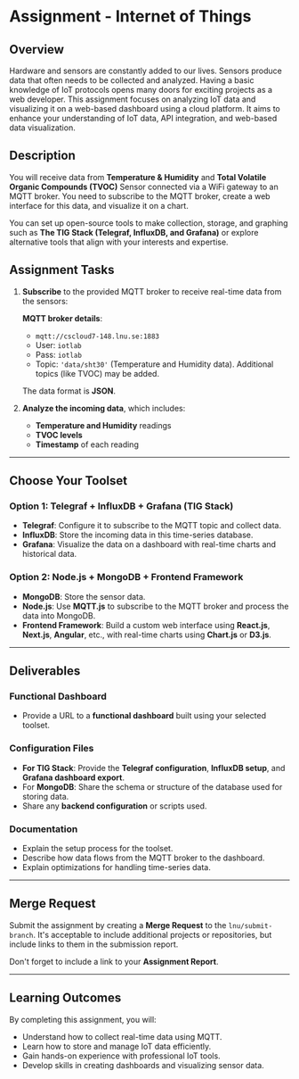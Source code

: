 # Assignment - Internet of Things

## Overview

Hardware and sensors are constantly added to our lives. Sensors produce data that often needs to be collected and analyzed. Having a basic knowledge of IoT protocols opens many doors for exciting projects as a web developer.
This assignment focuses on analyzing IoT data and visualizing it on a web-based dashboard using a cloud platform. It aims to enhance your understanding of IoT data, API integration, and web-based data visualization.

## Description

You will receive data from **Temperature & Humidity** and **Total Volatile Organic Compounds (TVOC)** Sensor connected via a WiFi gateway to an MQTT broker. You need to subscribe to the MQTT broker, create a web interface for this data, and visualize it on a chart.

You can set up open-source tools to make collection, storage, and graphing such as **The TIG Stack (Telegraf, InfluxDB, and Grafana)** or explore alternative tools that align with your interests and expertise.

## Assignment Tasks

1. **Subscribe** to the provided MQTT broker to receive real-time data from the sensors:

   **MQTT broker details**:
   - `mqtt://cscloud7-148.lnu.se:1883`
   - User: `iotlab`
   - Pass: `iotlab`
   - Topic: `'data/sht30'` (Temperature and Humidity data). Additional topics (like TVOC) may be added.

   The data format is **JSON**.

2. **Analyze the incoming data**, which includes:
   - **Temperature and Humidity** readings
   - **TVOC levels**
   - **Timestamp** of each reading

---

## Choose Your Toolset

### Option 1: **Telegraf + InfluxDB + Grafana (TIG Stack)**
- **Telegraf**: Configure it to subscribe to the MQTT topic and collect data.
- **InfluxDB**: Store the incoming data in this time-series database.
- **Grafana**: Visualize the data on a dashboard with real-time charts and historical data.

### Option 2: **Node.js + MongoDB + Frontend Framework**
- **MongoDB**: Store the sensor data.
- **Node.js**: Use **MQTT.js** to subscribe to the MQTT broker and process the data into MongoDB.
- **Frontend Framework**: Build a custom web interface using **React.js**, **Next.js**, **Angular**, etc., with real-time charts using **Chart.js** or **D3.js**.

---

## Deliverables

### Functional Dashboard
- Provide a URL to a **functional dashboard** built using your selected toolset.

### Configuration Files
- **For TIG Stack**: Provide the **Telegraf configuration**, **InfluxDB setup**, and **Grafana dashboard export**.
- For **MongoDB**: Share the schema or structure of the database used for storing data.
- Share any **backend configuration** or scripts used.

### Documentation
- Explain the setup process for the toolset.
- Describe how data flows from the MQTT broker to the dashboard.
- Explain optimizations for handling time-series data.

---

## Merge Request

Submit the assignment by creating a **Merge Request** to the `lnu/submit-branch`. It's acceptable to include additional projects or repositories, but include links to them in the submission report.

Don't forget to include a link to your **Assignment Report**.

---

## Learning Outcomes

By completing this assignment, you will:

- Understand how to collect real-time data using MQTT.
- Learn how to store and manage IoT data efficiently.
- Gain hands-on experience with professional IoT tools.
- Develop skills in creating dashboards and visualizing sensor data.
